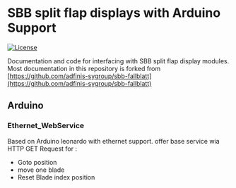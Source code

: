 # SBB split flap displays with Arduino Support

[![License](https://img.shields.io/github/license/adfinis-sygroup/sbb-fallblatt.svg?style=flat-square)](LICENSE)

Documentation and code for interfacing with SBB split flap display modules.
Most documentation in this repository is forked from [https://github.com/adfinis-sygroup/sbb-fallblatt](https://github.com/adfinis-sygroup/sbb-fallblatt)

## Arduino

### Ethernet_WebService

Based on Arduino leonardo with ethernet support. offer base service wia HTTP GET Request for :
 - Goto position
 - move one blade
 - Reset Blade index position